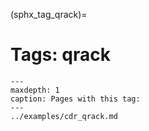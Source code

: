 (sphx_tag_qrack)=
# Tags: qrack

```{toctree}
---
maxdepth: 1
caption: Pages with this tag: 
---
../examples/cdr_qrack.md
```
